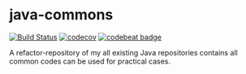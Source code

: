 # java-commons
[![Build Status](https://travis-ci.com/viethoanguyen97/java-commons.svg?branch=master)](https://travis-ci.com/viethoanguyen97/java-commons)
[![codecov](https://codecov.io/gh/viethoanguyen97/java-commons/branch/master/graph/badge.svg)](https://codecov.io/gh/viethoanguyen97/java-commons)
[![codebeat badge](https://codebeat.co/badges/1a7ed76d-8417-4035-9ba4-e062bdaef4ab)](https://codebeat.co/projects/github-com-viethoanguyen97-java-commons-master)

A refactor-repository of my all existing Java repositories contains all common codes can be used for practical cases.

